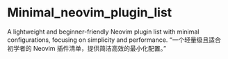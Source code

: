 # Minimal_neovim_plugin_list
A lightweight and beginner-friendly Neovim plugin list with minimal configurations, focusing on simplicity and performance.
“一个轻量级且适合初学者的 Neovim 插件清单，提供简洁高效的最小化配置。”
